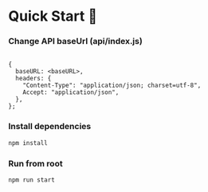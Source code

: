 # Quick Start 🚀

### Change API baseUrl (api/index.js)

```

{
  baseURL: <baseURL>,
  headers: {
    "Content-Type": "application/json; charset=utf-8",
    Accept: "application/json",
  },
};

```

### Install dependencies

```bash
npm install
```

### Run from root

```bash
npm run start
```

